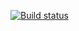 [![Build status](https://ci.appveyor.com/api/projects/status/bg2g06shfos9dynh?svg=true)](https://ci.appveyor.com/project/Iraynay/aqa5-2)
